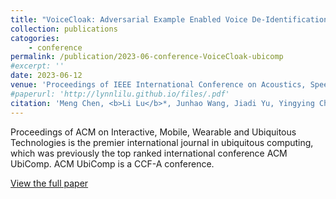 ```yaml
---
title: "VoiceCloak: Adversarial Example Enabled Voice De-Identification with Balanced Privacy and Utility"
collection: publications
catogories: 
    - conference
permalink: /publication/2023-06-conference-VoiceCloak-ubicomp
#excerpt: ''
date: 2023-06-12
venue: 'Proceedings of IEEE International Conference on Acoustics, Speech and Signal Processing (IEEE ICASSP)'
#paperurl: 'http://lynnlilu.github.io/files/.pdf'
citation: 'Meng Chen, <b>Li Lu</b>*, Junhao Wang, Jiadi Yu, Yingying Chen, Zhibo Wang, Zhongjie Ba, Feng Lin, Kui Ren. &quot;VoiceCloak: Adversarial Example Enabled Voice De-Identification with Balanced Privacy and Utility.&quot; <i>Proceedings of the ACM on Interactive, Mobile, Wearable and Ubiquitous Technologies (IMWUT)</i>. 7(2), pp. 48:1-48:21. Cancun, Mexico. 2023. doi: 10.1145/3596266.'
---
```


Proceedings of ACM on Interactive, Mobile, Wearable and Ubiquitous Technologies is the premier international journal in ubiquitous computing, which was previously the top ranked international conference ACM UbiComp. ACM UbiComp is a CCF-A conference.


[View the full paper](https://www.doi.org/10.1145/3596266)
